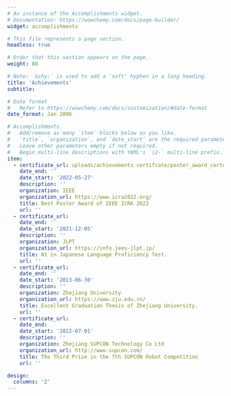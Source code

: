 ```yaml
---
# An instance of the Accomplishments widget.
# Documentation: https://wowchemy.com/docs/page-builder/
widget: accomplishments

# This file represents a page section.
headless: true

# Order that this section appears on the page.
weight: 80

# Note: `&shy;` is used to add a 'soft' hyphen in a long heading.
title: 'Achievements'
subtitle:

# Date format
#   Refer to https://wowchemy.com/docs/customization/#date-format
date_format: Jan 2006

# Accomplishments.
#   Add/remove as many `item` blocks below as you like.
#   `title`, `organization`, and `date_start` are the required parameters.
#   Leave other parameters empty if not required.
#   Begin multi-line descriptions with YAML's `|2-` multi-line prefix.
item:
  - certificate_url: uploads/achievements certifcate/poster_award_certufucate.pdf
    date_end: ''
    date_start: '2022-05-27'
    description: ''
    organization: IEEE
    organization_url: https://www.icra2022.org/
    title: Best Poster Award of IEEE ICRA 2022
    url: ''
  - certificate_url: 
    date_end: ''
    date_start: '2021-12-05'
    description: ''
    organization: JLPT
    organization_url: https://info.jees-jlpt.jp/
    title: N1 in Japanese Language Proficiency Test.
    url: ''
  - certificate_url: 
    date_end: ''
    date_start: '2013-06-30'
    description: ''
    organization: Zhejiang University
    organization_url: https://www.zju.edu.cn/
    title: Excellent Graduation Thesis of Zhejiang University.
    url: ''
  - certificate_url: 
    date_end: 
    date_start: '2012-07-01'
    description: ''
    organization: Zhejiang SUPCON Technology Co Ltd
    organization_url: http://www.supcon.com/
    title: The Third Prize in the 7th SUPCON Robot Competition
    url: ''

design:
  columns: '2'
---
```

